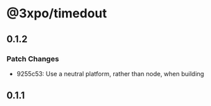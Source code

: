 # @3xpo/timedout

## 0.1.2

### Patch Changes

- 9255c53: Use a neutral platform, rather than node, when building

## 0.1.1

